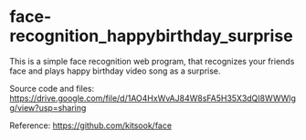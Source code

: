 # face-recognition_happybirthday_surprise
This is a simple face recognition web program, that recognizes your friends face and plays happy birthday video song 
as a surprise. 

Source code and files: https://drive.google.com/file/d/1AO4HxWvAJ84W8sFA5H35X3dQI8WWWlgg/view?usp=sharing

Reference: https://github.com/kitsook/face
